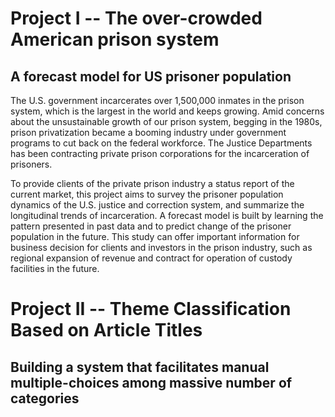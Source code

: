 # Project I -- The over-crowded American prison system
## A forecast model for US prisoner population

The U.S. government incarcerates over 1,500,000 inmates in the prison system, which is the largest in the world and keeps growing. Amid concerns about the unsustainable growth of our prison system, begging in the 1980s, prison privatization became a booming industry under government programs to cut back on the federal workforce. The Justice Departments has been contracting private prison corporations for the incarceration of prisoners.

To provide clients of the private prison industry a status report of the current market, this project aims to survey the prisoner population dynamics of the U.S. justice and correction system, and summarize the longitudinal trends of incarceration. A forecast model is built by learning the pattern presented in past data and to predict change of the prisoner population in the future. This study can offer important information for business decision for clients and investors in the prison industry, such as regional expansion of revenue and contract for operation of custody facilities in the future.

# Project II -- Theme Classification Based on Article Titles
## Building a system that facilitates manual multiple-choices among massive number of categories